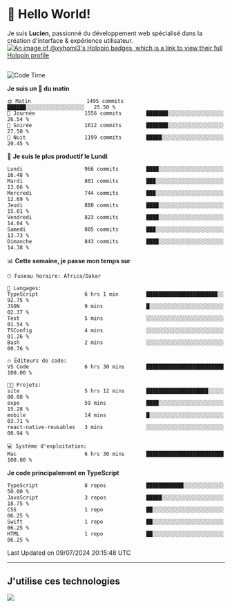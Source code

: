 # 👋 Hello World!

Je suis **Lucien**, passionné du développement web spécialisé dans la création d'interface & expérience utilisateur.
[![An image of @xyhomi3's Holopin badges, which is a link to view their full Holopin profile](https://holopin.me/xyhomi3)](https://holopin.io/@xyhomi3)

##

<!--START_SECTION:waka-->
![Code Time](http://img.shields.io/badge/Code%20Time-1%2C503%20hrs%2059%20mins-blue)

**Je suis un 🐤 du matin** 

```text
🌞 Matin                  1495 commits        ██████░░░░░░░░░░░░░░░░░░░   25.50 % 
🌆 Journée                1556 commits        ███████░░░░░░░░░░░░░░░░░░   26.54 % 
🌃 Soirée                 1612 commits        ███████░░░░░░░░░░░░░░░░░░   27.50 % 
🌙 Nuit                   1199 commits        █████░░░░░░░░░░░░░░░░░░░░   20.45 % 
```
📅 **Je suis le plus productif le Lundi** 

```text
Lundi                    966 commits         ████░░░░░░░░░░░░░░░░░░░░░   16.48 % 
Mardi                    801 commits         ███░░░░░░░░░░░░░░░░░░░░░░   13.66 % 
Mercredi                 744 commits         ███░░░░░░░░░░░░░░░░░░░░░░   12.69 % 
Jeudi                    880 commits         ████░░░░░░░░░░░░░░░░░░░░░   15.01 % 
Vendredi                 823 commits         ████░░░░░░░░░░░░░░░░░░░░░   14.04 % 
Samedi                   805 commits         ███░░░░░░░░░░░░░░░░░░░░░░   13.73 % 
Dimanche                 843 commits         ████░░░░░░░░░░░░░░░░░░░░░   14.38 % 
```


📊 **Cette semaine, je passe mon temps sur** 

```text
🕑︎ Fuseau horaire: Africa/Dakar

💬 Langages: 
TypeScript               6 hrs 1 min         ███████████████████████░░   92.75 % 
JSON                     9 mins              █░░░░░░░░░░░░░░░░░░░░░░░░   02.37 % 
Text                     5 mins              ░░░░░░░░░░░░░░░░░░░░░░░░░   01.54 % 
TSConfig                 4 mins              ░░░░░░░░░░░░░░░░░░░░░░░░░   01.26 % 
Bash                     2 mins              ░░░░░░░░░░░░░░░░░░░░░░░░░   00.76 % 

🔥 Éditeurs de code: 
VS Code                  6 hrs 30 mins       █████████████████████████   100.00 % 

🐱‍💻 Projets: 
site                     5 hrs 12 mins       ████████████████████░░░░░   80.08 % 
expo                     59 mins             ████░░░░░░░░░░░░░░░░░░░░░   15.28 % 
mobile                   14 mins             █░░░░░░░░░░░░░░░░░░░░░░░░   03.71 % 
react-native-reusables   3 mins              ░░░░░░░░░░░░░░░░░░░░░░░░░   00.94 % 

💻 Système d'exploitation: 
Mac                      6 hrs 30 mins       █████████████████████████   100.00 % 
```

**Je code principalement en TypeScript** 

```text
TypeScript               8 repos             ████████████░░░░░░░░░░░░░   50.00 % 
JavaScript               3 repos             █████░░░░░░░░░░░░░░░░░░░░   18.75 % 
CSS                      1 repo              ██░░░░░░░░░░░░░░░░░░░░░░░   06.25 % 
Swift                    1 repo              ██░░░░░░░░░░░░░░░░░░░░░░░   06.25 % 
HTML                     1 repo              ██░░░░░░░░░░░░░░░░░░░░░░░   06.25 % 
```




 Last Updated on 09/07/2024 20:15:48 UTC
<!--END_SECTION:waka-->
---

## J'utilise ces technologies

<p align="left">
  <a href="https://skillicons.dev">
    <img src="https://skillicons.dev/icons?i=ts,js,md,scss,tailwind,react,docker,express,astro,vite,nextjs,vercel,figma,ableton" />
  </a>
</p>

